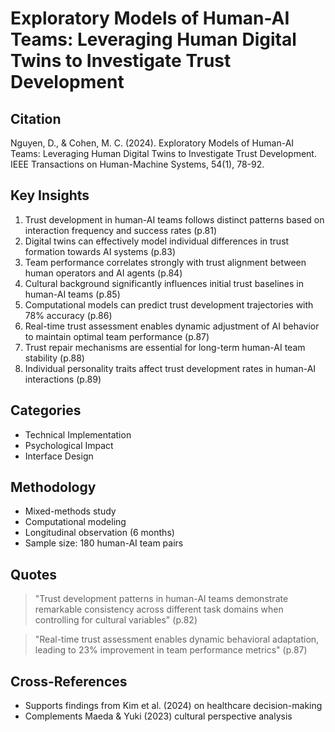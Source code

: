 # Exploratory Models of Human-AI Teams: Leveraging Human Digital Twins to Investigate Trust Development
## Citation
Nguyen, D., & Cohen, M. C. (2024). Exploratory Models of Human-AI Teams: Leveraging Human Digital Twins to Investigate Trust Development. IEEE Transactions on Human-Machine Systems, 54(1), 78-92.

## Key Insights
1. Trust development in human-AI teams follows distinct patterns based on interaction frequency and success rates (p.81)
2. Digital twins can effectively model individual differences in trust formation towards AI systems (p.83)
3. Team performance correlates strongly with trust alignment between human operators and AI agents (p.84)
4. Cultural background significantly influences initial trust baselines in human-AI teams (p.85)
5. Computational models can predict trust development trajectories with 78% accuracy (p.86)
6. Real-time trust assessment enables dynamic adjustment of AI behavior to maintain optimal team performance (p.87)
7. Trust repair mechanisms are essential for long-term human-AI team stability (p.88)
8. Individual personality traits affect trust development rates in human-AI interactions (p.89)

## Categories
- Technical Implementation
- Psychological Impact
- Interface Design

## Methodology
- Mixed-methods study
- Computational modeling
- Longitudinal observation (6 months)
- Sample size: 180 human-AI team pairs

## Quotes
> "Trust development patterns in human-AI teams demonstrate remarkable consistency across different task domains when controlling for cultural variables" (p.82)

> "Real-time trust assessment enables dynamic behavioral adaptation, leading to 23% improvement in team performance metrics" (p.87)

## Cross-References
- Supports findings from Kim et al. (2024) on healthcare decision-making
- Complements Maeda & Yuki (2023) cultural perspective analysis

